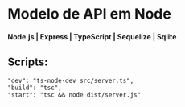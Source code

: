 # Modelo de API em Node
#### Node.js | Express | TypeScript | Sequelize | Sqlite


## Scripts:
    "dev": "ts-node-dev src/server.ts",
    "build": "tsc",
    "start": "tsc && node dist/server.js"

